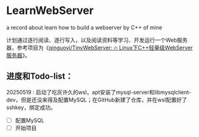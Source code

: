 # LearnWebServer
a record about learn how to build a webserver by C++ of mine   

​    计划通过逐行阅读、逐行写入，以及阅读资料等学习、开发运行一个Web服务器，参考项目为《[qinguoyi/TinyWebServer: :fire: Linux下C++轻量级WebServer服务器](https://github.com/qinguoyi/TinyWebServer/tree/master)》。

## 进度和Todo-list：

20250519 : 启动了吃灰许久的wsl，apt安装了mysql-server和libmysqlclient-dev，但是还没来得及配置MySQL；在GitHub新建了仓库，并在wsl配置好了sshkey，绑定成功。

- [ ] 配置MySQL
- [ ] 开始项目
